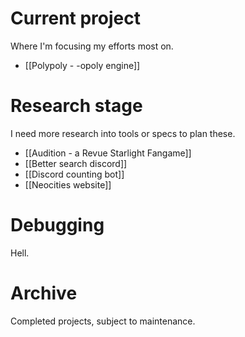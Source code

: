 
# Current project
Where I'm focusing my efforts most on.
- [[Polypoly - -opoly engine]]

# Research stage
I need more research into tools or specs to plan these.
- [[Audition - a Revue Starlight Fangame]]
- [[Better search discord]]
- [[Discord counting bot]]
- [[Neocities website]]

# Debugging
Hell.

# Archive
Completed projects, subject to maintenance.